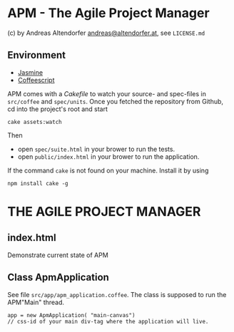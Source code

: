 # APM - The Agile Project Manager
(c) by Andreas Altendorfer <andreas@altendorfer.at>, see `LICENSE.md`

## Environment

  * [Jasmine]
  * [Coffeescript]


APM comes with a _Cakefile_ to watch your source- and spec-files in
`src/coffee` and `spec/units`. Once you fetched the repository from
Github, cd into the project's root and start

    cake assets:watch

Then

  * open `spec/suite.html` in your brower to run the tests.
  * open `public/index.html` in your brower to run the application.

If the command `cake` is not found on your machine. Install it by
using

  `npm install cake -g`

# THE AGILE PROJECT MANAGER

## index.html

Demonstrate current state of APM

## Class ApmApplication

See file `src/app/apm_application.coffee`. The class is supposed to run 
the APM"Main" thread.

    app = new ApmApplication( "main-canvas") 
    // css-id of your main div-tag where the application will live.


[Jasmine]:       http://jasmine.github.io/
[Coffeescript]:  http://coffeescript.org/
